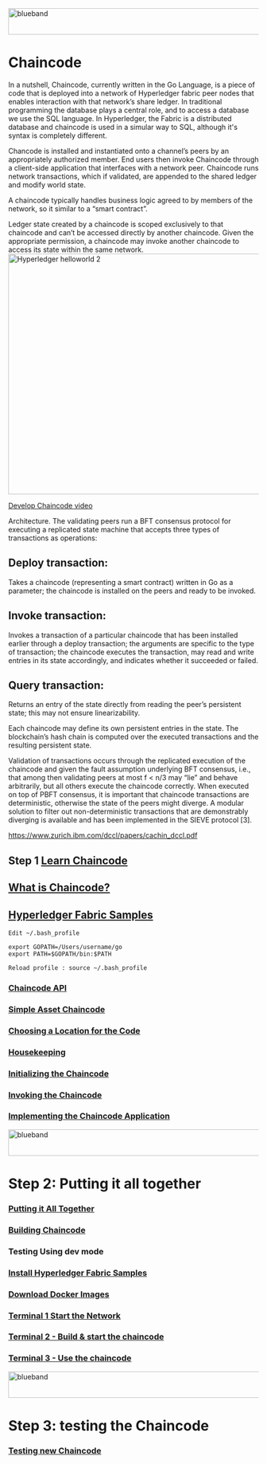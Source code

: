 <img src="https://farm5.staticflickr.com/4503/37148677233_71edc5a37b_o.png" width="1041" height="53" alt="blueband">

# Chaincode

In a nutshell, Chaincode, currently written in the Go Language, is a piece of code that is deployed into a network of Hyperledger fabric peer nodes that enables interaction with that network’s share ledger. In traditional programming the database plays a central role, and to access a database we use the SQL language. In Hyperledger, the Fabric is a distributed database and chaincode is used in a simular way to SQL, although it's syntax is completely different.
<p>
Chancode is installed and instantiated onto a channel’s peers by an appropriately authorized member. End users then invoke Chaincode through a client-side application that interfaces with a network peer. Chaincode runs network transactions, which if validated, are appended to the shared ledger and modify world state.
<p>
A chaincode typically handles business logic agreed to by members of the network, so it similar to a “smart contract”. 
<p>  
Ledger state created by a chaincode is scoped exclusively to that chaincode and can’t be accessed directly by another chaincode. Given the appropriate permission, a chaincode may invoke another chaincode to access its state within the same network.

<img src="https://farm5.staticflickr.com/4523/38243385192_43d682cf94_o.png" width="910" height="483" alt="Hyperledger helloworld 2">
<p>
  

[Develop Chaincode video](https://www.youtube.com/watch?v=5AtAA9ZMAA4)

<p>
  Architecture.
The  validating  peers  run  a  BFT  consensus  protocol  for  executing  a  replicated  state
machine that accepts three types of transactions as operations:

## Deploy transaction:
Takes a chaincode (representing a smart contract) written in Go as a parameter; the
chaincode is installed on the peers and ready to be invoked.

## Invoke transaction:
Invokes a transaction of a particular chaincode that has been installed earlier through
a deploy transaction; the arguments are specific to the type of transaction; the chaincode executes the
transaction, may read and write entries in its state accordingly, and indicates whether it succeeded or
failed.

## Query transaction:
Returns an entry of the state directly from reading the peer’s persistent state; this
may not ensure linearizability.
<p>
Each chaincode may define its own persistent entries in the state.  The blockchain’s hash chain is
computed over the executed transactions and the resulting persistent state.
<p>
Validation of transactions occurs through the replicated execution of the chaincode and given the
fault assumption underlying BFT consensus, i.e., that among then validating peers at most f < n/3
may “lie” and behave arbitrarily, but all others execute the chaincode correctly.  When executed on top
of PBFT consensus,  it is important that chaincode transactions are deterministic,  otherwise the state
of  the  peers  might  diverge.   A  modular  solution  to  filter  out  non-deterministic  transactions  that  are
demonstrably diverging is available and has been implemented in the SIEVE protocol [3].

https://www.zurich.ibm.com/dccl/papers/cachin_dccl.pdf


## Step 1 [Learn Chaincode](https://github.com/IBM-Blockchain-Archive/learn-chaincode)
## [What is Chaincode?](http://hyperledger-fabric.readthedocs.io/en/release/chaincode4ade.html#what-is-chaincode)
## [Hyperledger Fabric Samples](http://hyperledger-fabric.readthedocs.io/en/release/samples.html)

~~~
Edit ~/.bash_profile 

export GOPATH=/Users/username/go 
export PATH=$GOPATH/bin:$PATH

Reload profile : source ~/.bash_profile
~~~

### [Chaincode API](http://hyperledger-fabric.readthedocs.io/en/release/chaincode4ade.html#chaincode-api)
### [Simple Asset Chaincode](http://hyperledger-fabric.readthedocs.io/en/release/chaincode4ade.html#simple-asset-chaincode)
### [Choosing a Location for the Code](http://hyperledger-fabric.readthedocs.io/en/release/chaincode4ade.html#simple-asset-chaincode)
### [Housekeeping](http://hyperledger-fabric.readthedocs.io/en/release/chaincode4ade.html#housekeeping)
### [Initializing the Chaincode](http://hyperledger-fabric.readthedocs.io/en/release/chaincode4ade.html#initializing-the-chaincode)
### [Invoking the Chaincode](http://hyperledger-fabric.readthedocs.io/en/release/chaincode4ade.html#invoking-the-chaincode)
### [Implementing the Chaincode Application](http://hyperledger-fabric.readthedocs.io/en/release/chaincode4ade.html#implementing-the-chaincode-application)

<img src="https://farm5.staticflickr.com/4503/37148677233_71edc5a37b_o.png" width="1041" height="53" alt="blueband">

# Step 2: Putting it all together

### [Putting it All Together ](http://hyperledger-fabric.readthedocs.io/en/release/chaincode4ade.html#pulling-it-all-together)
### [Building Chaincode](http://hyperledger-fabric.readthedocs.io/en/release/chaincode4ade.html#building-chaincode)
### Testing Using dev mode[](http://hyperledger-fabric.readthedocs.io/en/release/chaincode4ade.html#testing-using-dev-mode)
### [Install Hyperledger Fabric Samples](http://hyperledger-fabric.readthedocs.io/en/release/chaincode4ade.html#install-hyperledger-fabric-samples)
### [Download Docker Images](http://hyperledger-fabric.readthedocs.io/en/release/chaincode4ade.html#download-docker-images)
### [Terminal 1 Start the Network](http://hyperledger-fabric.readthedocs.io/en/release/chaincode4ade.html#terminal-1-start-the-network)
### [Terminal 2 - Build & start the chaincode](http://hyperledger-fabric.readthedocs.io/en/release/chaincode4ade.html#terminal-2-build-start-the-chaincode)
### [Terminal 3 - Use the chaincode](http://hyperledger-fabric.readthedocs.io/en/release/chaincode4ade.html#terminal-3-use-the-chaincode)

<img src="https://farm5.staticflickr.com/4503/37148677233_71edc5a37b_o.png" width="1041" height="53" alt="blueband">

# Step 3: testing the Chaincode
### [Testing new Chaincode](http://hyperledger-fabric.readthedocs.io/en/release/chaincode4ade.html#testing-new-chaincode)




